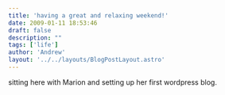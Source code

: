 ```yaml
---
title: 'having a great and relaxing weekend!'
date: 2009-01-11 18:53:46
draft: false
description: ""
tags: ['life']
author: 'Andrew'
layout: '../../layouts/BlogPostLayout.astro'
---
```


sitting here with Marion and setting up her first wordpress blog.
